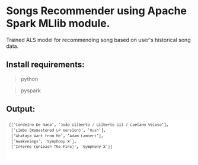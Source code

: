 # Songs Recommender using Apache Spark MLlib module.
Trained ALS model for recommending song based on user's historical song data.

## Install requirements:
> python

> pyspark


## Output:

![alt text](https://github.com/NAMAN108282/songs_recommender/blob/main/output_songs_recos.png?raw=true)

